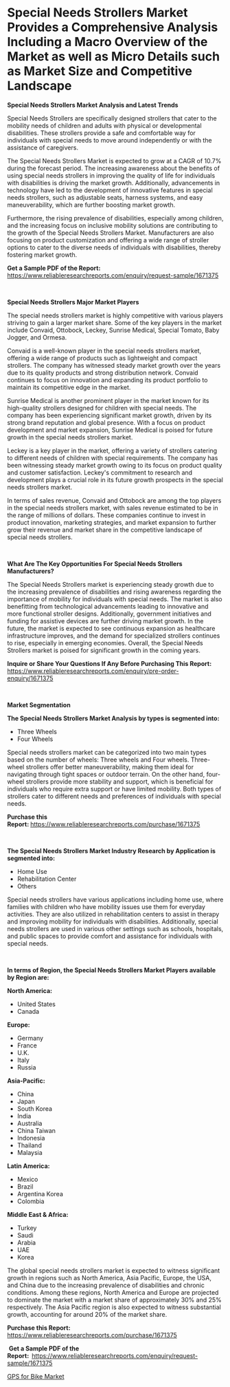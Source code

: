 <p><h1>Special Needs Strollers Market Provides a Comprehensive Analysis Including a Macro Overview of the Market as well as Micro Details such as Market Size and Competitive Landscape</h1></p><p><strong>Special Needs Strollers Market Analysis and Latest Trends</strong></p>
<p><p>Special Needs Strollers are specifically designed strollers that cater to the mobility needs of children and adults with physical or developmental disabilities. These strollers provide a safe and comfortable way for individuals with special needs to move around independently or with the assistance of caregivers.</p><p>The Special Needs Strollers Market is expected to grow at a CAGR of 10.7% during the forecast period. The increasing awareness about the benefits of using special needs strollers in improving the quality of life for individuals with disabilities is driving the market growth. Additionally, advancements in technology have led to the development of innovative features in special needs strollers, such as adjustable seats, harness systems, and easy maneuverability, which are further boosting market growth.</p><p>Furthermore, the rising prevalence of disabilities, especially among children, and the increasing focus on inclusive mobility solutions are contributing to the growth of the Special Needs Strollers Market. Manufacturers are also focusing on product customization and offering a wide range of stroller options to cater to the diverse needs of individuals with disabilities, thereby fostering market growth.</p></p>
<p><strong>Get a Sample PDF of the Report:&nbsp;</strong> <a href="https://www.reliableresearchreports.com/enquiry/request-sample/1671375">https://www.reliableresearchreports.com/enquiry/request-sample/1671375</a></p>
<p>&nbsp;</p>
<p><strong>Special Needs Strollers Major Market Players</strong></p>
<p><p>The special needs strollers market is highly competitive with various players striving to gain a larger market share. Some of the key players in the market include Convaid, Ottobock, Leckey, Sunrise Medical, Special Tomato, Baby Jogger, and Ormesa.</p><p>Convaid is a well-known player in the special needs strollers market, offering a wide range of products such as lightweight and compact strollers. The company has witnessed steady market growth over the years due to its quality products and strong distribution network. Convaid continues to focus on innovation and expanding its product portfolio to maintain its competitive edge in the market.</p><p>Sunrise Medical is another prominent player in the market known for its high-quality strollers designed for children with special needs. The company has been experiencing significant market growth, driven by its strong brand reputation and global presence. With a focus on product development and market expansion, Sunrise Medical is poised for future growth in the special needs strollers market.</p><p>Leckey is a key player in the market, offering a variety of strollers catering to different needs of children with special requirements. The company has been witnessing steady market growth owing to its focus on product quality and customer satisfaction. Leckey's commitment to research and development plays a crucial role in its future growth prospects in the special needs strollers market.</p><p>In terms of sales revenue, Convaid and Ottobock are among the top players in the special needs strollers market, with sales revenue estimated to be in the range of millions of dollars. These companies continue to invest in product innovation, marketing strategies, and market expansion to further grow their revenue and market share in the competitive landscape of special needs strollers.</p></p>
<p>&nbsp;</p>
<p><strong>What Are The Key Opportunities For Special Needs Strollers Manufacturers?</strong></p>
<p><p>The Special Needs Strollers market is experiencing steady growth due to the increasing prevalence of disabilities and rising awareness regarding the importance of mobility for individuals with special needs. The market is also benefitting from technological advancements leading to innovative and more functional stroller designs. Additionally, government initiatives and funding for assistive devices are further driving market growth. In the future, the market is expected to see continuous expansion as healthcare infrastructure improves, and the demand for specialized strollers continues to rise, especially in emerging economies. Overall, the Special Needs Strollers market is poised for significant growth in the coming years.</p></p>
<p><strong>Inquire or Share Your Questions If Any Before Purchasing This Report:</strong> <a href="https://www.reliableresearchreports.com/enquiry/pre-order-enquiry/1671375">https://www.reliableresearchreports.com/enquiry/pre-order-enquiry/1671375</a></p>
<p>&nbsp;</p>
<p><strong>Market Segmentation</strong></p>
<p><strong>The Special Needs Strollers Market Analysis by types is segmented into:</strong></p>
<p><ul><li>Three Wheels</li><li>Four Wheels</li></ul></p>
<p><p>Special needs strollers market can be categorized into two main types based on the number of wheels: Three wheels and Four wheels. Three-wheel strollers offer better maneuverability, making them ideal for navigating through tight spaces or outdoor terrain. On the other hand, four-wheel strollers provide more stability and support, which is beneficial for individuals who require extra support or have limited mobility. Both types of strollers cater to different needs and preferences of individuals with special needs.</p></p>
<p><strong>Purchase this Report:&nbsp;</strong><a href="https://www.reliableresearchreports.com/purchase/1671375">https://www.reliableresearchreports.com/purchase/1671375</a></p>
<p>&nbsp;</p>
<p><strong>The Special Needs Strollers Market Industry Research by Application is segmented into:</strong></p>
<p><ul><li>Home Use</li><li>Rehabilitation Center</li><li>Others</li></ul></p>
<p><p>Special needs strollers have various applications including home use, where families with children who have mobility issues use them for everyday activities. They are also utilized in rehabilitation centers to assist in therapy and improving mobility for individuals with disabilities. Additionally, special needs strollers are used in various other settings such as schools, hospitals, and public spaces to provide comfort and assistance for individuals with special needs.</p></p>
<p>&nbsp;</p>
<p><strong>In terms of Region, the Special Needs Strollers Market Players available by Region are:</strong></p>
<p>
    <p> <strong> North America: </strong>
        <ul>
            <li>United States</li>
            <li>Canada</li>
        </ul>
        </p> 
    <p> <strong> Europe: </strong>
        <ul>
            <li>Germany</li>
            <li>France</li>
            <li>U.K.</li>
            <li>Italy</li>
            <li>Russia</li>
        </ul>
        </p> 
    <p> <strong> Asia-Pacific: </strong>
        <ul>
            <li>China</li>
            <li>Japan</li>
            <li>South Korea</li>
            <li>India</li>
            <li>Australia</li>
            <li>China Taiwan</li>
            <li>Indonesia</li>
            <li>Thailand</li>
            <li>Malaysia</li>
        </ul>
        </p> 
    <p> <strong> Latin America: </strong>
        <ul>
            <li>Mexico</li>
            <li>Brazil</li>
            <li>Argentina Korea</li>
            <li>Colombia</li>
        </ul>
        </p> 
    <p> <strong> Middle East & Africa: </strong>
        <ul>
            <li>Turkey</li>
            <li>Saudi</li>
            <li>Arabia</li>
            <li>UAE</li>
            <li>Korea</li>
        </ul>
    </p>
    </p>
<p><p>The global special needs strollers market is expected to witness significant growth in regions such as North America, Asia Pacific, Europe, the USA, and China due to the increasing prevalence of disabilities and chronic conditions. Among these regions, North America and Europe are projected to dominate the market with a market share of approximately 30% and 25% respectively. The Asia Pacific region is also expected to witness substantial growth, accounting for around 20% of the market share.</p></p>
<p><strong>Purchase this Report: </strong><a href="https://www.reliableresearchreports.com/purchase/1671375">https://www.reliableresearchreports.com/purchase/1671375</a></p>
<p>&nbsp;<strong>Get a Sample PDF of the Report:&nbsp;&nbsp;</strong><a href="https://www.reliableresearchreports.com/enquiry/request-sample/1671375">https://www.reliableresearchreports.com/enquiry/request-sample/1671375</a></p>
<p><strong></strong></p>
<p><p><a href="https://gentle-editor-9db.notion.site/GPS-for-Bike-Market-Centers-on-Aspects-such-as-Market-Growth-Market-Share-Market-Opportunity-and--6db4178195f446f992580f04d5feeb62">GPS for Bike Market</a></p></p>